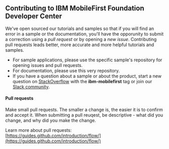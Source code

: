 ## Contributing to IBM MobileFirst Foundation Developer Center
We've open sourced our tutorials and samples so that if you will find an error in a sample or the documentation, you'll have the opporunity to submit a correction using a *pull request* or by opening a *new issue*. Contributing pull requests leads better, more accurate and more helpful tutorials and samples.

* For sample applications, please use the specific sample's repository for opening issues and pull requests.  
* For documentation, please use this very repository.
* If you have a question about a sample or about the product, start a new question on [StackOverflow](https://stackoverflow.com/questions/ask) with the **ibm-mobilefirst** tag or join our [Slack community](https://mobilefirstplatform.ibmcloud.com/blog/2015/08/19/come-chat-with-us/).

#### Pull requests
Make small pull requests. The smaller a change is, the easier it is to confirm and accept it. When submitting a pull reuqest, be descriptive - what did you change, and why did you make the change.

Learn more about pull requests: [https://guides.github.com/introduction/flow/](https://guides.github.com/introduction/flow/)

